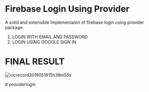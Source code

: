 # Firebase Login Using Provider

A solid and extensible Implementaion of firebase login using provider package.
1. LOGIN WITH EMAIL AND PASSWORD
2. LOGIN USING GOOGLE SIGN IN

# FINAL RESULT
![vlcrecord2019051615h38m55s](https://user-images.githubusercontent.com/46827004/57847985-3ade9480-77f1-11e9-9f86-9cf18562e600.gif)


#   p r o v i d e r l o g i n  
 
